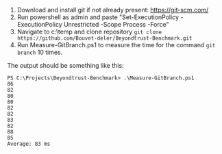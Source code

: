 1. Download and install git if not already present: https://git-scm.com/
2. Run powershell as admin and paste "Set-ExecutionPolicy -ExecutionPolicy Unrestricted -Scope Process -Force"
3. Navigate to c:\temp and clone repository ```git clone https://github.com/Bouvet-deler/Beyondtrust-Benchmark.git ```
4. Run Measure-GitBranch.ps1 to measure the time for the command ```git branch``` 10 times.

The output should be something like this:
```
PS C:\Projects\Beyondtrust-Benchmark> .\Measure-GitBranch.ps1
86
82
80
80
82
82
83
82
88
85
Average: 83 ms
```
